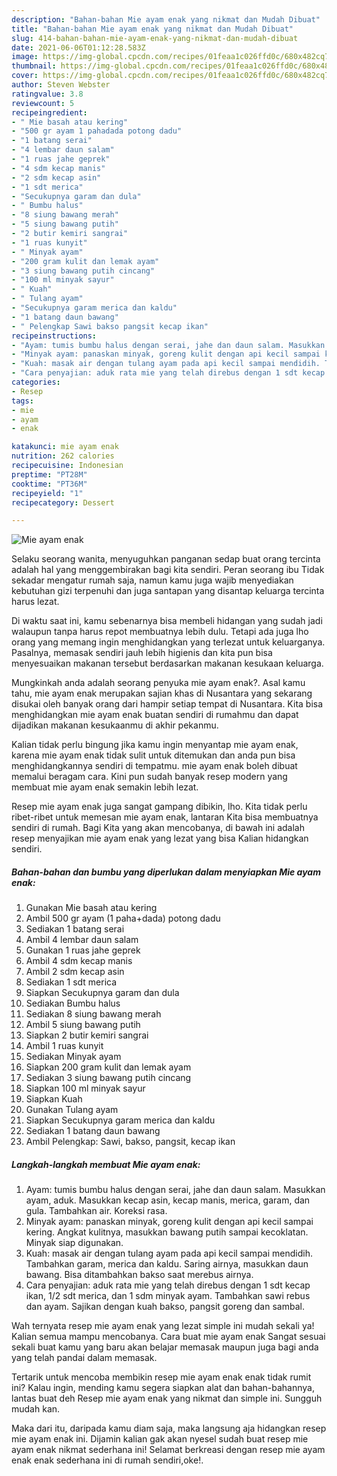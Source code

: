 ```yaml
---
description: "Bahan-bahan Mie ayam enak yang nikmat dan Mudah Dibuat"
title: "Bahan-bahan Mie ayam enak yang nikmat dan Mudah Dibuat"
slug: 414-bahan-bahan-mie-ayam-enak-yang-nikmat-dan-mudah-dibuat
date: 2021-06-06T01:12:28.583Z
image: https://img-global.cpcdn.com/recipes/01feaa1c026ffd0c/680x482cq70/mie-ayam-enak-foto-resep-utama.jpg
thumbnail: https://img-global.cpcdn.com/recipes/01feaa1c026ffd0c/680x482cq70/mie-ayam-enak-foto-resep-utama.jpg
cover: https://img-global.cpcdn.com/recipes/01feaa1c026ffd0c/680x482cq70/mie-ayam-enak-foto-resep-utama.jpg
author: Steven Webster
ratingvalue: 3.8
reviewcount: 5
recipeingredient:
- " Mie basah atau kering"
- "500 gr ayam 1 pahadada potong dadu"
- "1 batang serai"
- "4 lembar daun salam"
- "1 ruas jahe geprek"
- "4 sdm kecap manis"
- "2 sdm kecap asin"
- "1 sdt merica"
- "Secukupnya garam dan dula"
- " Bumbu halus"
- "8 siung bawang merah"
- "5 siung bawang putih"
- "2 butir kemiri sangrai"
- "1 ruas kunyit"
- " Minyak ayam"
- "200 gram kulit dan lemak ayam"
- "3 siung bawang putih cincang"
- "100 ml minyak sayur"
- " Kuah"
- " Tulang ayam"
- "Secukupnya garam merica dan kaldu"
- "1 batang daun bawang"
- " Pelengkap Sawi bakso pangsit kecap ikan"
recipeinstructions:
- "Ayam: tumis bumbu halus dengan serai, jahe dan daun salam. Masukkan ayam, aduk. Masukkan kecap asin, kecap manis, merica, garam, dan gula. Tambahkan air. Koreksi rasa."
- "Minyak ayam: panaskan minyak, goreng kulit dengan api kecil sampai kering. Angkat kulitnya, masukkan bawang putih sampai kecoklatan. Minyak siap digunakan."
- "Kuah: masak air dengan tulang ayam pada api kecil sampai mendidih. Tambahkan garam, merica dan kaldu. Saring airnya, masukkan daun bawang. Bisa ditambahkan bakso saat merebus airnya."
- "Cara penyajian: aduk rata mie yang telah direbus dengan 1 sdt kecap ikan, 1/2 sdt merica, dan 1 sdm minyak ayam. Tambahkan sawi rebus dan ayam. Sajikan dengan kuah bakso, pangsit goreng dan sambal."
categories:
- Resep
tags:
- mie
- ayam
- enak

katakunci: mie ayam enak 
nutrition: 262 calories
recipecuisine: Indonesian
preptime: "PT28M"
cooktime: "PT36M"
recipeyield: "1"
recipecategory: Dessert

---
```



![Mie ayam enak](https://img-global.cpcdn.com/recipes/01feaa1c026ffd0c/680x482cq70/mie-ayam-enak-foto-resep-utama.jpg)

Selaku seorang wanita, menyuguhkan panganan sedap buat orang tercinta adalah hal yang menggembirakan bagi kita sendiri. Peran seorang ibu Tidak sekadar mengatur rumah saja, namun kamu juga wajib menyediakan kebutuhan gizi terpenuhi dan juga santapan yang disantap keluarga tercinta harus lezat.

Di waktu  saat ini, kamu sebenarnya bisa membeli hidangan yang sudah jadi walaupun tanpa harus repot membuatnya lebih dulu. Tetapi ada juga lho orang yang memang ingin menghidangkan yang terlezat untuk keluarganya. Pasalnya, memasak sendiri jauh lebih higienis dan kita pun bisa menyesuaikan makanan tersebut berdasarkan makanan kesukaan keluarga. 



Mungkinkah anda adalah seorang penyuka mie ayam enak?. Asal kamu tahu, mie ayam enak merupakan sajian khas di Nusantara yang sekarang disukai oleh banyak orang dari hampir setiap tempat di Nusantara. Kita bisa menghidangkan mie ayam enak buatan sendiri di rumahmu dan dapat dijadikan makanan kesukaanmu di akhir pekanmu.

Kalian tidak perlu bingung jika kamu ingin menyantap mie ayam enak, karena mie ayam enak tidak sulit untuk ditemukan dan anda pun bisa menghidangkannya sendiri di tempatmu. mie ayam enak boleh dibuat memalui beragam cara. Kini pun sudah banyak resep modern yang membuat mie ayam enak semakin lebih lezat.

Resep mie ayam enak juga sangat gampang dibikin, lho. Kita tidak perlu ribet-ribet untuk memesan mie ayam enak, lantaran Kita bisa membuatnya sendiri di rumah. Bagi Kita yang akan mencobanya, di bawah ini adalah resep menyajikan mie ayam enak yang lezat yang bisa Kalian hidangkan sendiri.

<!--inarticleads1-->

##### Bahan-bahan dan bumbu yang diperlukan dalam menyiapkan Mie ayam enak:

1. Gunakan  Mie basah atau kering
1. Ambil 500 gr ayam (1 paha+dada) potong dadu
1. Sediakan 1 batang serai
1. Ambil 4 lembar daun salam
1. Gunakan 1 ruas jahe geprek
1. Ambil 4 sdm kecap manis
1. Ambil 2 sdm kecap asin
1. Sediakan 1 sdt merica
1. Siapkan Secukupnya garam dan dula
1. Sediakan  Bumbu halus
1. Sediakan 8 siung bawang merah
1. Ambil 5 siung bawang putih
1. Siapkan 2 butir kemiri sangrai
1. Ambil 1 ruas kunyit
1. Sediakan  Minyak ayam
1. Siapkan 200 gram kulit dan lemak ayam
1. Sediakan 3 siung bawang putih cincang
1. Siapkan 100 ml minyak sayur
1. Siapkan  Kuah
1. Gunakan  Tulang ayam
1. Siapkan Secukupnya garam merica dan kaldu
1. Sediakan 1 batang daun bawang
1. Ambil  Pelengkap: Sawi, bakso, pangsit, kecap ikan




<!--inarticleads2-->

##### Langkah-langkah membuat Mie ayam enak:

1. Ayam: tumis bumbu halus dengan serai, jahe dan daun salam. Masukkan ayam, aduk. Masukkan kecap asin, kecap manis, merica, garam, dan gula. Tambahkan air. Koreksi rasa.
1. Minyak ayam: panaskan minyak, goreng kulit dengan api kecil sampai kering. Angkat kulitnya, masukkan bawang putih sampai kecoklatan. Minyak siap digunakan.
1. Kuah: masak air dengan tulang ayam pada api kecil sampai mendidih. Tambahkan garam, merica dan kaldu. Saring airnya, masukkan daun bawang. Bisa ditambahkan bakso saat merebus airnya.
1. Cara penyajian: aduk rata mie yang telah direbus dengan 1 sdt kecap ikan, 1/2 sdt merica, dan 1 sdm minyak ayam. Tambahkan sawi rebus dan ayam. Sajikan dengan kuah bakso, pangsit goreng dan sambal.




Wah ternyata resep mie ayam enak yang lezat simple ini mudah sekali ya! Kalian semua mampu mencobanya. Cara buat mie ayam enak Sangat sesuai sekali buat kamu yang baru akan belajar memasak maupun juga bagi anda yang telah pandai dalam memasak.

Tertarik untuk mencoba membikin resep mie ayam enak enak tidak rumit ini? Kalau ingin, mending kamu segera siapkan alat dan bahan-bahannya, lantas buat deh Resep mie ayam enak yang nikmat dan simple ini. Sungguh mudah kan. 

Maka dari itu, daripada kamu diam saja, maka langsung aja hidangkan resep mie ayam enak ini. Dijamin kalian gak akan nyesel sudah buat resep mie ayam enak nikmat sederhana ini! Selamat berkreasi dengan resep mie ayam enak enak sederhana ini di rumah sendiri,oke!.

